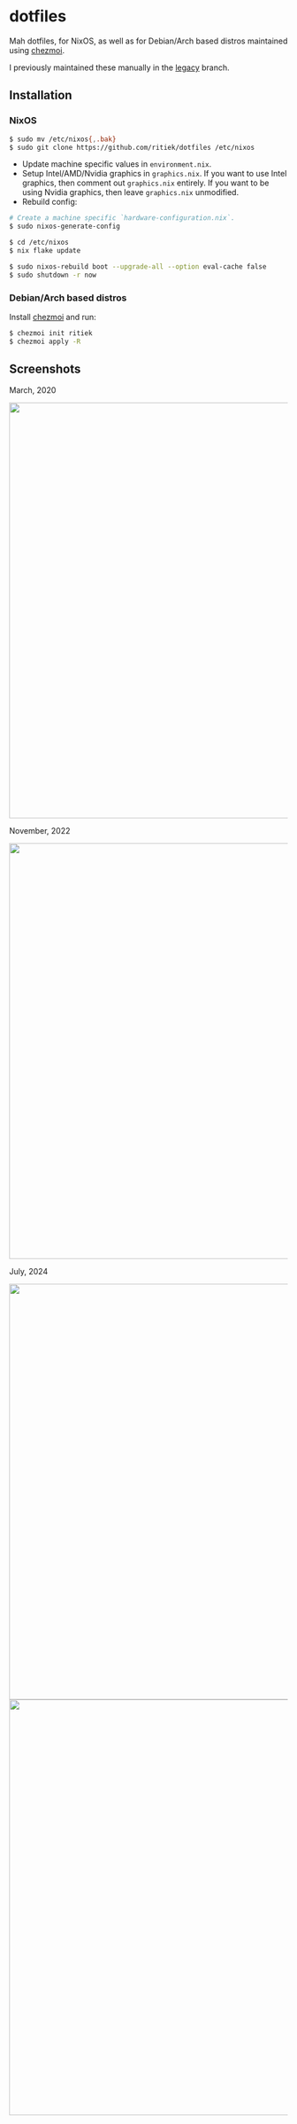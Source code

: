 # dotfiles

Mah dotfiles, for NixOS, as well as for Debian/Arch based distros maintained using
[chezmoi](https://www.chezmoi.io/).

I previously maintained these manually in the [legacy](https://github.com/ritiek/dotfiles/tree/legacy) branch.

## Installation

### NixOS

```sh
$ sudo mv /etc/nixos{,.bak}
$ sudo git clone https://github.com/ritiek/dotfiles /etc/nixos
```

- Update machine specific values in `environment.nix`.
- Setup Intel/AMD/Nvidia graphics in `graphics.nix`. If you want to use Intel graphics, then comment out
  `graphics.nix` entirely. If you want to be using Nvidia graphics, then leave `graphics.nix` unmodified.
- Rebuild config:
```sh
# Create a machine specific `hardware-configuration.nix`.
$ sudo nixos-generate-config

$ cd /etc/nixos
$ nix flake update

$ sudo nixos-rebuild boot --upgrade-all --option eval-cache false
$ sudo shutdown -r now
```

### Debian/Arch based distros

Install [chezmoi](https://www.chezmoi.io/install/) and run:
```sh
$ chezmoi init ritiek
$ chezmoi apply -R
```

## Screenshots

March, 2020

<img src="https://i.imgur.com/lNSb7H2.png" width="750">

November, 2022

<img src="https://i.imgur.com/K8QXOPq.png" width="750">

July, 2024

<img src="https://i.imgur.com/rI8Wnka.png" width="750">
<img src="https://i.imgur.com/s6ivguO.png" width="750">
